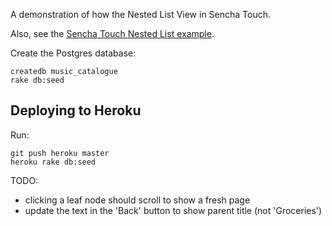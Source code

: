 A demonstration of how the Nested List View in Sencha Touch.

Also, see the [Sencha Touch Nested List example][eg].

Create the Postgres database:

    createdb music_catalogue
    rake db:seed

## Deploying to Heroku ##

Run:

    git push heroku master
    heroku rake db:seed

TODO:

* clicking a leaf node should scroll to show a fresh page
* update the text in the 'Back' button to show parent title (not 'Groceries')

[eg]: http://dev.sencha.com/deploy/touch/examples/nestedlist/
